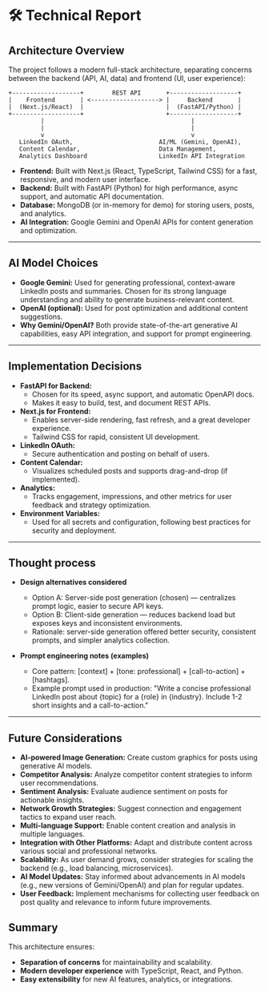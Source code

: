 # 🛠 Technical Report

## Architecture Overview

The project follows a modern full-stack architecture, separating concerns between the backend (API, AI, data) and frontend (UI, user experience):

```
+-------------------+        REST API       +-------------------+
|    Frontend       | <-------------------> |     Backend       |
|  (Next.js/React)  |                       |  (FastAPI/Python) |
+-------------------+                       +-------------------+
         |                                         |
         |                                         |
         v                                         v
   LinkedIn OAuth,                        AI/ML (Gemini, OpenAI),
   Content Calendar,                      Data Management,
   Analytics Dashboard                    LinkedIn API Integration
```

- **Frontend:** Built with Next.js (React, TypeScript, Tailwind CSS) for a fast, responsive, and modern user interface.
- **Backend:** Built with FastAPI (Python) for high performance, async support, and automatic API documentation.
- **Database:** MongoDB (or in-memory for demo) for storing users, posts, and analytics.
- **AI Integration:** Google Gemini and OpenAI APIs for content generation and optimization.

---

## AI Model Choices

- **Google Gemini:** Used for generating professional, context-aware LinkedIn posts and summaries. Chosen for its strong language understanding and ability to generate business-relevant content.
- **OpenAI (optional):** Used for post optimization and additional content suggestions.
- **Why Gemini/OpenAI?** Both provide state-of-the-art generative AI capabilities, easy API integration, and support for prompt engineering.

---

## Implementation Decisions

- **FastAPI for Backend:**  
  - Chosen for its speed, async support, and automatic OpenAPI docs.
  - Makes it easy to build, test, and document REST APIs.
- **Next.js for Frontend:**  
  - Enables server-side rendering, fast refresh, and a great developer experience.
  - Tailwind CSS for rapid, consistent UI development.
- **LinkedIn OAuth:**  
  - Secure authentication and posting on behalf of users.
- **Content Calendar:**  
  - Visualizes scheduled posts and supports drag-and-drop (if implemented).
- **Analytics:**  
  - Tracks engagement, impressions, and other metrics for user feedback and strategy optimization.
- **Environment Variables:**  
  - Used for all secrets and configuration, following best practices for security and deployment.

---
## Thought process

- **Design alternatives considered**

  - Option A: Server-side post generation (chosen) — centralizes prompt logic, easier to secure API keys.
  - Option B: Client-side generation — reduces backend load but exposes keys and inconsistent environments.
  - Rationale: server-side generation offered better security, consistent prompts, and simpler analytics collection.

- **Prompt engineering notes (examples)**

  - Core pattern: [context] + [tone: professional] + [call-to-action] + [hashtags].
  - Example prompt used in production: "Write a concise professional LinkedIn post about {topic} for a {role} in {industry}. Include 1-2 short insights and a call-to-action."
---
## Future Considerations

- **AI-powered Image Generation:** Create custom graphics for posts using generative AI models.
- **Competitor Analysis:** Analyze competitor content strategies to inform user recommendations.
- **Sentiment Analysis:** Evaluate audience sentiment on posts for actionable insights.
- **Network Growth Strategies:** Suggest connection and engagement tactics to expand user reach.
- **Multi-language Support:** Enable content creation and analysis in multiple languages.
- **Integration with Other Platforms:** Adapt and distribute content across various social and professional networks.
- **Scalability:** As user demand grows, consider strategies for scaling the backend (e.g., load balancing, microservices).
- **AI Model Updates:** Stay informed about advancements in AI models (e.g., new versions of Gemini/OpenAI) and plan for regular updates.
- **User Feedback:** Implement mechanisms for collecting user feedback on post quality and relevance to inform future improvements.

## Summary

This architecture ensures:
- **Separation of concerns** for maintainability and scalability.
- **Modern developer experience** with TypeScript, React, and Python.
- **Easy extensibility** for new AI features, analytics, or integrations.